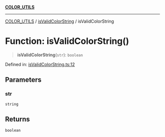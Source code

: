 [**COLOR_UTILS**](../../README.md)

***

[COLOR_UTILS](../../README.md) / [isValidColorString](../README.md) / isValidColorString

# Function: isValidColorString()

> **isValidColorString**(`str`): `boolean`

Defined in: [isValidColorString.ts:12](https://github.com/dailker/everyutil/blob/8ebd741383aff061deffff96bf58a9059d1b9944/src/color/isValidColorString.ts#L12)

## Parameters

### str

`string`

## Returns

`boolean`
